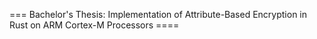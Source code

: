 === Bachelor's Thesis: Implementation of Attribute-Based Encryption in Rust on ARM Cortex-M Processors ====

